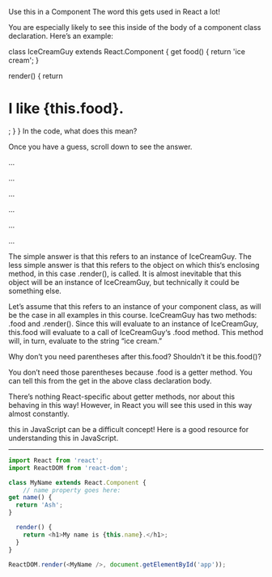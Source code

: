 Use this in a Component
The word this gets used in React a lot!

You are especially likely to see this inside of the body of a component class declaration. Here’s an example:

class IceCreamGuy extends React.Component {
  get food() {
    return 'ice cream';
  }
 
  render() {
    return <h1>I like {this.food}.</h1>;
  }
}
In the code, what does this mean?

Once you have a guess, scroll down to see the answer.

…

…

…

…

…

…

The simple answer is that this refers to an instance of IceCreamGuy. The less simple answer is that this refers to the object on which this‘s enclosing method, in this case .render(), is called. It is almost inevitable that this object will be an instance of IceCreamGuy, but technically it could be something else.

Let’s assume that this refers to an instance of your component class, as will be the case in all examples in this course. IceCreamGuy has two methods: .food and .render(). Since this will evaluate to an instance of IceCreamGuy, this.food will evaluate to a call of IceCreamGuy‘s .food method. This method will, in turn, evaluate to the string “ice cream.”

Why don’t you need parentheses after this.food? Shouldn’t it be this.food()?

You don’t need those parentheses because .food is a getter method. You can tell this from the get in the above class declaration body.

There’s nothing React-specific about getter methods, nor about this behaving in this way! However, in React you will see this used in this way almost constantly.

this in JavaScript can be a difficult concept! Here is a good resource for understanding this in JavaScript.

***

```js
import React from 'react';
import ReactDOM from 'react-dom';

class MyName extends React.Component {
	// name property goes here:
get name() {
  return 'Ash';
}

  render() {
    return <h1>My name is {this.name}.</h1>;
  }
}

ReactDOM.render(<MyName />, document.getElementById('app'));
```